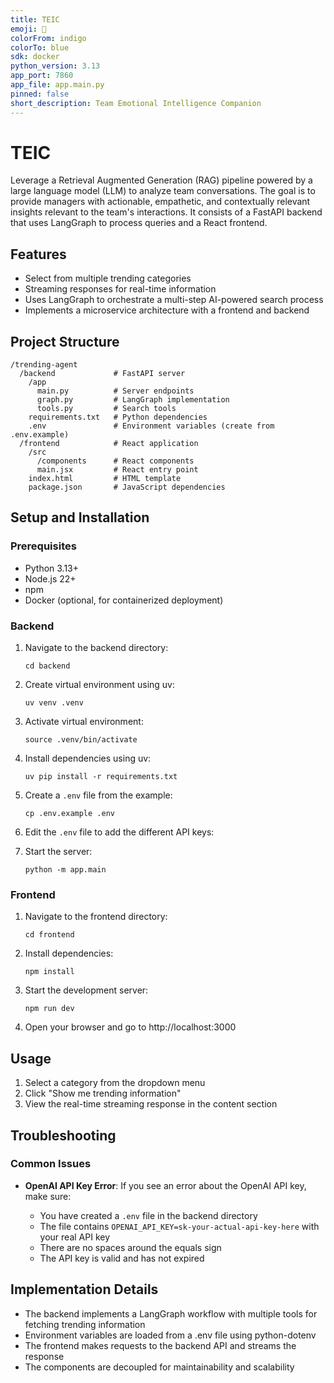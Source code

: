 ```yaml
---
title: TEIC
emoji: 🤖
colorFrom: indigo
colorTo: blue
sdk: docker
python_version: 3.13
app_port: 7860
app_file: app.main.py
pinned: false
short_description: Team Emotional Intelligence Companion
---
```


# TEIC

Leverage a Retrieval Augmented Generation (RAG) pipeline powered by a large language model (LLM) to analyze team conversations. The goal is to provide managers with actionable, empathetic, and contextually relevant insights relevant to the team's interactions. It consists of a FastAPI backend that uses LangGraph to process queries and a React frontend.

## Features

- Select from multiple trending categories
- Streaming responses for real-time information
- Uses LangGraph to orchestrate a multi-step AI-powered search process
- Implements a microservice architecture with a frontend and backend

## Project Structure

```
/trending-agent
  /backend             # FastAPI server
    /app
      main.py          # Server endpoints
      graph.py         # LangGraph implementation
      tools.py         # Search tools
    requirements.txt   # Python dependencies
    .env               # Environment variables (create from .env.example)
  /frontend            # React application
    /src
      /components      # React components
      main.jsx         # React entry point
    index.html         # HTML template
    package.json       # JavaScript dependencies
```

## Setup and Installation

### Prerequisites

- Python 3.13+
- Node.js 22+
- npm
- Docker (optional, for containerized deployment)

### Backend

1. Navigate to the backend directory:

   ```
   cd backend
   ```

2. Create virtual environment using uv:

   ```
   uv venv .venv
   ```

3. Activate virtual environment:

   ```
   source .venv/bin/activate
   ```

4. Install dependencies using uv:

   ```
   uv pip install -r requirements.txt
   ```

5. Create a `.env` file from the example:

   ```
   cp .env.example .env
   ```

6. Edit the `.env` file to add the different API keys:

7. Start the server:
   ```
   python -m app.main
   ```

### Frontend

1. Navigate to the frontend directory:

   ```
   cd frontend
   ```

2. Install dependencies:

   ```
   npm install
   ```

3. Start the development server:

   ```
   npm run dev
   ```

4. Open your browser and go to http://localhost:3000

## Usage

1. Select a category from the dropdown menu
2. Click "Show me trending information"
3. View the real-time streaming response in the content section

## Troubleshooting

### Common Issues

- **OpenAI API Key Error**: If you see an error about the OpenAI API key, make sure:

  - You have created a `.env` file in the backend directory
  - The file contains `OPENAI_API_KEY=sk-your-actual-api-key-here` with your real API key
  - There are no spaces around the equals sign
  - The API key is valid and has not expired

## Implementation Details

- The backend implements a LangGraph workflow with multiple tools for fetching trending information
- Environment variables are loaded from a .env file using python-dotenv
- The frontend makes requests to the backend API and streams the response
- The components are decoupled for maintainability and scalability
